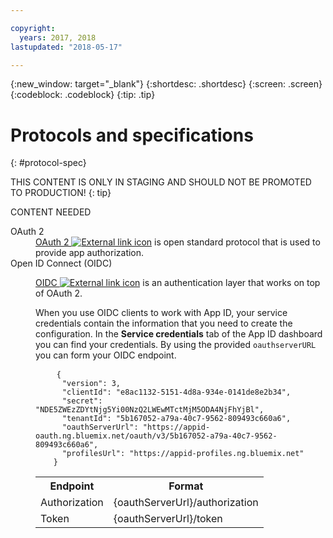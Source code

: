 ```yaml
---

copyright:
  years: 2017, 2018
lastupdated: "2018-05-17"

---
```


{:new_window: target="_blank"}
{:shortdesc: .shortdesc}
{:screen: .screen}
{:codeblock: .codeblock}
{:tip: .tip}

# Protocols and specifications
{: #protocol-spec}

THIS CONTENT IS ONLY IN STAGING AND SHOULD NOT BE PROMOTED TO PRODUCTION!
{: tip}



CONTENT NEEDED


<dl>
  <dt>OAuth 2</dt>
    <dd><a href="https://tools.ietf.org/html/rfc6749" target="_blank">OAuth 2 <img src="../../icons/launch-glyph.svg" alt="External link icon"></a> is open standard protocol that is used to provide app authorization.</dd>
  <dt>Open ID Connect (OIDC)</dt>
    <dd><p><a href="http://openid.net/developers/specs/" target="_blank">OIDC <img src="../../icons/launch-glyph.svg" alt="External link icon"></a> is an authentication layer that works on top of OAuth 2.</p>
    <p>When you use OIDC clients to work with App ID, your service credentials contain the information that you need to create the configuration. In the <strong>Service credentials</strong> tab of the App ID dashboard you can find your credentials. By using the provided <code>oauthserverURL</code> you can form your OIDC endpoint.</p>
    <pre class="codeblock">
    <code>{
      "version": 3,
      "clientId": "e8ac1132-5151-4d8a-934e-0141de8e2b34",
      "secret": "NDE5ZWEzZDYtNjg5Yi00NzQ2LWEwMTctMjM5ODA4NjFhYjBl",
      "tenantId": "5b167052-a79a-40c7-9562-809493c660a6",
      "oauthServerUrl": "https://appid-oauth.ng.bluemix.net/oauth/v3/5b167052-a79a-40c7-9562-809493c660a6",
      "profilesUrl": "https://appid-profiles.ng.bluemix.net"
    }</code></pre>
    <table>
      <tr>
        <th>Endpoint</th>
        <th>Format</th>
      </tr>
      <tr>
        <td>Authorization</td>
        <td>{oauthServerUrl}/authorization</td>
      </tr>
      <tr>
        <td>Token</td>
        <td>{oauthServerUrl}/token</td>
      </tr></dd>
</dl>
